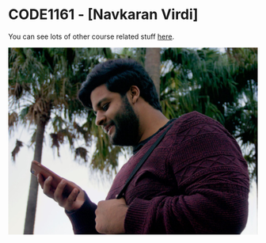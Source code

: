 # CODE1161 - [Navkaran Virdi]

You can see lots of other course related stuff [here](https://notionparallax.co.uk/CODE1161).

![a photo of me](profile.png)
